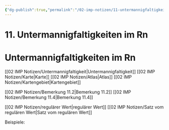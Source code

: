 ```yaml
---
{"dg-publish":true,"permalink":"/02-imp-notizen/11-untermannigfaltigkeiten-im-rn/"}
---
```


# 11. Untermannigfaltigkeiten im Rn
# Untermannigfaltigkeiten im Rn
[[02 IMP Notizen/Untermannigfaltigkeit|Untermannigfaltigkeit]]
[[02 IMP Notizen/Karte|Karte]]
[[02 IMP Notizen/Atlas|Atlas]]
[[02 IMP Notizen/Kartengebiet|Kartengebiet]]

[[02 IMP Notizen/Bemerkung 11.2|Bemerkung 11.2]]
[[02 IMP Notizen/Bemerkung 11.4|Bemerkung 11.4]]

[[02 IMP Notizen/regulärer Wert|regulärer Wert]]
[[02 IMP Notizen/Satz vom regulären Wert|Satz vom regulären Wert]]

Beispiele: 